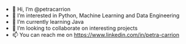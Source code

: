 - 👋 Hi, I’m @petracarrion
- 👀 I’m interested in Python, Machine Learning and Data Engineering
- 🌱 I’m currently learning Java
- 💞️ I’m looking to collaborate on interesting projects
- 📫 You can reach me on https://www.linkedin.com/in/petra-carrion

<!---
petracarrion/petracarrion is a ✨ special ✨ repository because its `README.md` (this file) appears on your GitHub profile.
You can click the Preview link to take a look at your changes.
--->
